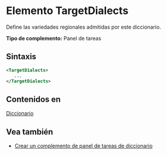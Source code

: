 # <a name="targetdialects-element"></a>Elemento TargetDialects

Define las variedades regionales admitidas por este diccionario.

**Tipo de complemento:** Panel de tareas

## <a name="syntax"></a>Sintaxis

```XML
<TargetDialects>
   ...
</TargetDialects>
```

## <a name="contained-in"></a>Contenidos en

[Diccionario](dictionary.md)

## <a name="see-also"></a>Vea también

- [Crear un complemento de panel de tareas de diccionario](https://docs.microsoft.com/office/dev/add-ins/word/dictionary-task-pane-add-ins)
    
